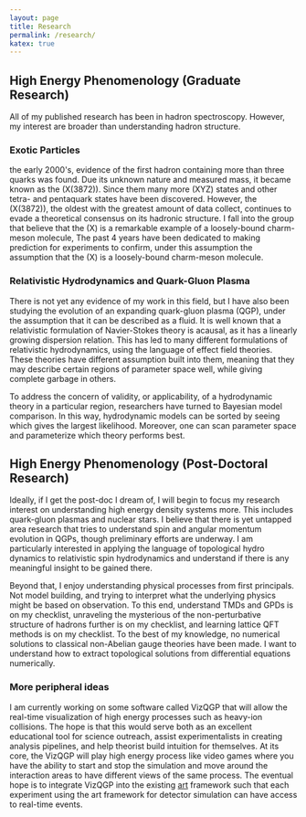 ```yaml
---
layout: page
title: Research
permalink: /research/
katex: true
---
```


## High Energy Phenomenology (Graduate Research)

All of my published research has been in hadron spectroscopy.
However, my interest are broader than understanding hadron structure.

### Exotic Particles
 the early 2000's, evidence of the first hadron containing more than three quarks was found.
Due its unknown nature and measured mass, it became known as the \(X(3872)\).
Since them many more \(XYZ\) states and other tetra- and pentaquark states have been discovered.
However, the \(X(3872)\), the oldest with the greatest amount of data collect, continues to evade
a theoretical consensus on its hadronic structure.
I fall into the group that believe that the \(X\) is a remarkable example of a loosely-bound
charm-meson molecule,
The past 4 years have been dedicated to making prediction for experiments to confirm,
under this assumption the assumption that the \(X\) is a loosely-bound charm-meson molecule.

### Relativistic Hydrodynamics and Quark-Gluon Plasma
There is not yet any evidence of my work in this field, but I have also been studying
the evolution of an expanding quark-gluon plasma (QGP), under the assumption that it can be
described as a fluid.
It is well known that a relativistic formulation of Navier-Stokes theory is acausal, as it 
has a linearly growing dispersion relation.
This has led to many different formulations of relativistic hydrodynamics, using the language
of effect field theories.
These theories have different assumption built into them, meaning that they may describe certain
regions of parameter space well, while giving complete garbage in others.

To address the concern of validity, or applicability, of a hydrodynamic theory in a particular
region, researchers have turned to Bayesian model comparison.
In this way, hydrodynamic models can be sorted by seeing which gives the largest likelihood.
Moreover, one can scan parameter space and parameterize which theory performs best.


## High Energy Phenomenology (Post-Doctoral Research)
Ideally, if I get the post-doc I dream of, I will begin to focus my research interest on 
understanding high energy density systems more.
This includes quark-gluon plasmas and nuclear stars.
I believe that there is yet untapped area research that tries to understand spin and angular
momentum evolution in QGPs, though preliminary efforts are underway.
I am particularly interested in applying the language of topological hydro dynamics to 
relativistic spin hydrodynamics and understand if there is any meaningful insight to be gained 
there.

Beyond that, I enjoy understanding physical processes from first principals.
Not model building, and trying to interpret what the underlying physics might be based on
observation.
To this end, understand TMDs and GPDs is on my checklist, unraveling the mysterious of
the non-perturbative structure of hadrons further is on my checklist, and
learning lattice QFT methods is on my checklist.
To the best of my knowledge, no numerical solutions to classical non-Abelian gauge theories
have been made.
I want to understand how to extract topological solutions from differential equations numerically.

### More peripheral ideas
I am currently working on some software called VizQGP that will allow the real-time visualization of
high energy processes such as heavy-ion collisions.
The hope is that this would serve both as an excellent educational tool for science outreach,
assist experimentalists in creating analysis pipelines, and help theorist build intuition 
for themselves.
At its core, the VizQGP will play high energy process like video games where you have
the ability to start and stop the simulation and move around the interaction areas to have
different views of the same process.
The eventual hope is to integrate VizQGP into the existing [art](https://art.fnal.gov/)
framework such that each experiment using the art framework for detector simulation can
have access to real-time events.
